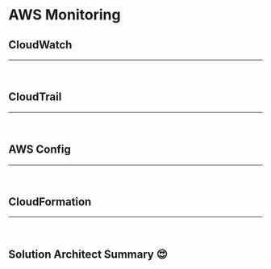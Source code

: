 # AWS Monitoring

## CloudWatch

---
<br>

## CloudTrail

---
<br>


## AWS Config

---
<br>

## CloudFormation

---
<br>

## Solution Architect Summary 😍